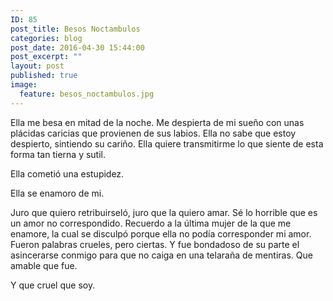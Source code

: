 ```yaml
---
ID: 85
post_title: Besos Noctambulos
categories: blog
post_date: 2016-04-30 15:44:00
post_excerpt: ""
layout: post
published: true
image:
  feature: besos_noctambulos.jpg
---
```

<span style="font-weight: 400;">Ella me besa en mitad de la noche. Me despierta de mi sueño con unas plácidas caricias que provienen de sus labios. Ella no sabe que estoy despierto, sintiendo su cariño. Ella quiere transmitirme lo que siente de esta forma tan tierna y sutil.</span>

<span style="font-weight: 400;">Ella cometió una estupidez.</span>

<span style="font-weight: 400;">Ella se enamoro de mi.</span>

<span style="font-weight: 400;">Juro que quiero retribuirseló, juro que la quiero amar. Sé lo horrible que es un amor no correspondido. Recuerdo a la última mujer de la que me enamore, la cual se disculpó porque ella no podía corresponder mi amor. Fueron palabras crueles, pero ciertas. Y fue bondadoso de su parte el asincerarse conmigo para que no caiga en una telaraña de mentiras. Que amable que fue.</span>

<span style="font-weight: 400;">Y que cruel que soy.</span>